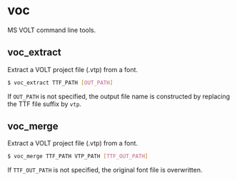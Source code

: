 # voc

MS VOLT command line tools.


## voc_extract

Extract a VOLT project file (.vtp) from a font.

```bash
$ voc_extract TTF_PATH [OUT_PATH]
```

If `OUT_PATH` is not specified, the output file name is constructed by replacing the TTF file suffix by `vtp`.


## voc_merge

Extract a VOLT project file (.vtp) from a font.

```bash
$ voc_merge TTF_PATH VTP_PATH [TTF_OUT_PATH]
```

If `TTF_OUT_PATH` is not specified, the original font file is overwritten.
